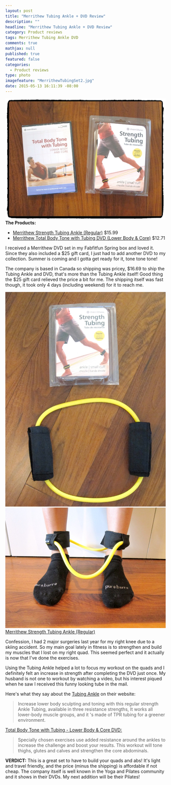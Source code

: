 ```yaml
---
layout: post
title: "Merrithew Tubing Ankle + DVD Review"
description: ""
headline: "Merrithew Tubing Ankle + DVD Review"
category: Product reviews
tags: Merrithew Tubing Ankle DVD
comments: true
mathjax: null
published: true
featured: false
categories: 
  - Product reviews
type: photo
imagefeature: "MerrithewTubingSet2.jpg"
date: 2015-05-13 16:11:39 -08:00
---
```


![Merrithew Tubing Set](/images/MerrithewTubingSet2.jpg)
<b>The Products:</b> 
<ul>
<li><a href="http://www.merrithew.com/shop/ProductDetail/ST06125_Strength-Tubing-Ankle-regular-lemon">Merrithew Strength Tubing Ankle (Regular)</a>  $15.99</li>
<li><a href="http://www.merrithew.com/shop/ProductDetail/DV81228_Dvd--Total-Body-Tone-With-Tubing-Lower-Body-and-Core">Merrithew Total Body Tone with Tubing DVD (Lower Body & Core)</a>  $12.71</li>
</ul>

<p>I received a Merrithew DVD set in my Fabfitfun Spring box and loved it. Since they also included a $25 gift card, I just had to add another DVD to my collection. Summer is coming and I gotta get ready for it, tone tone tone!</p>

<p>The company is based in Canada so shipping was pricey, $16.69 to ship the Tubing Ankle and DVD, that's more than the Tubing Ankle itself! Good thing the $25 gift card relieved the price a bit for me. 
The shipping itself was fast though, it took only 4 days (including weekend) for it to reach me.</p>

![Merrithew Tubing](/images/MerrithewTubing.jpg)
![Merrithew Tubing Feet](/images/MerrithewTubingFeet.jpg)
<a href="http://www.merrithew.com/shop/ProductDetail/ST06125_Strength-Tubing-Ankle-regular-lemon">Merrithew Strength Tubing Ankle (Regular)</a>

<p> Confession, I had 2 major surgeries last year for my right knee due to a skiing accident. So my main goal lately in fitness is to strengthen and build my muscles that I lost on my right quad. 
This seemed perfect and it actually is now that I've done the exercises.</p> 

<p>Using the Tubing Ankle helped a lot to focus my workout on the quads and I definitely felt an increase in strength after completing the DVD just once. 
My husband is not one to workout by watching a video, but his interest piqued when he saw I received this funny looking tube in the mail.</p>

Here's what they say about the <a href="http://www.merrithew.com/shop/ProductDetail/ST06125_Strength-Tubing-Ankle-regular-lemon">Tubing Ankle</a> on their website:
<blockquote>Increase lower body sculpting and toning with this regular strength Ankle Tubing, available in three resistance strengths, 
It works all lower-body muscle groups, and it 's made of TPR tubing for a greener environment.</blockquote>

<p><a href="http://www.merrithew.com/shop/ProductDetail/DV81228_Dvd--Total-Body-Tone-With-Tubing-Lower-Body-and-Core"> Total Body Tone with Tubing - Lower Body & Core DVD:</a></p>
<blockquote>Specially chosen exercises use added resistance around the ankles to increase the challenge and boost your results. This workout will tone thighs, glutes and calves and strengthen the core abdominals.</blockquote>

<p><b>VERDICT:</b> This is a great set to have to build your quads and abs! It's light and travel friendly, and the price (minus the shipping) is affordable if not cheap. 
The company itself is well known in the Yoga and Pilates community and it shows in their DVDs. My next addition will be their Pilates!
